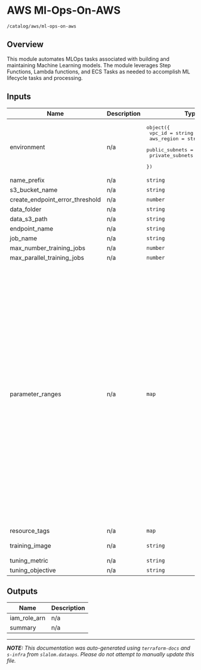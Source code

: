 
# AWS Ml-Ops-On-AWS

`/catalog/aws/ml-ops-on-aws`

## Overview


This module automates MLOps tasks associated with building and maintaining Machine Learning models.
The module leverages Step Functions, Lambda functions, and ECS Tasks as needed to accomplish ML
lifecycle tasks and processing.

## Inputs

| Name | Description | Type | Default | Required |
|------|-------------|------|---------|:-----:|
| environment | n/a | <pre>object({<br>    vpc_id          = string<br>    aws_region      = string<br>    public_subnets  = list(string)<br>    private_subnets = list(string)<br>  })</pre> | n/a | yes |
| name\_prefix | n/a | `string` | n/a | yes |
| s3\_bucket\_name | n/a | `string` | n/a | yes |
| create\_endpoint\_error\_threshold | n/a | `number` | `0.2` | no |
| data\_folder | n/a | `string` | `"source/data"` | no |
| data\_s3\_path | n/a | `string` | `"data"` | no |
| endpoint\_name | n/a | `string` | `"xgboost-endpoint"` | no |
| job\_name | n/a | `string` | `"xgboost-job"` | no |
| max\_number\_training\_jobs | n/a | `number` | `2` | no |
| max\_parallel\_training\_jobs | n/a | `number` | `2` | no |
| parameter\_ranges | n/a | `map` | <pre>{<br>  "ContinuousParameterRanges": [<br>    {<br>      "MaxValue": "0.5",<br>      "MinValue": "0.1",<br>      "Name": "eta",<br>      "ScalingType": "Auto"<br>    },<br>    {<br>      "MaxValue": "100",<br>      "MinValue": "5",<br>      "Name": "min_child_weight",<br>      "ScalingType": "Auto"<br>    },<br>    {<br>      "MaxValue": "0.5",<br>      "MinValue": "0.1",<br>      "Name": "subsample",<br>      "ScalingType": "Auto"<br>    },<br>    {<br>      "MaxValue": "5",<br>      "MinValue": "0",<br>      "Name": "gamma",<br>      "ScalingType": "Auto"<br>    }<br>  ],<br>  "IntegerParameterRanges": [<br>    {<br>      "MaxValue": "10",<br>      "MinValue": "0",<br>      "Name": "max_depth",<br>      "ScalingType": "Auto"<br>    }<br>  ]<br>}</pre> | no |
| resource\_tags | n/a | `map` | `{}` | no |
| training\_image | n/a | `string` | `"811284229777.dkr.ecr.us-east-1.amazonaws.com/xgboost:1"` | no |
| tuning\_metric | n/a | `string` | `"validation:error"` | no |
| tuning\_objective | n/a | `string` | `"Minimize"` | no |

## Outputs

| Name | Description |
|------|-------------|
| iam\_role\_arn | n/a |
| summary | n/a |

---------------------

_**NOTE:** This documentation was auto-generated using
`terraform-docs` and `s-infra` from `slalom.dataops`.
Please do not attempt to manually update this file._
